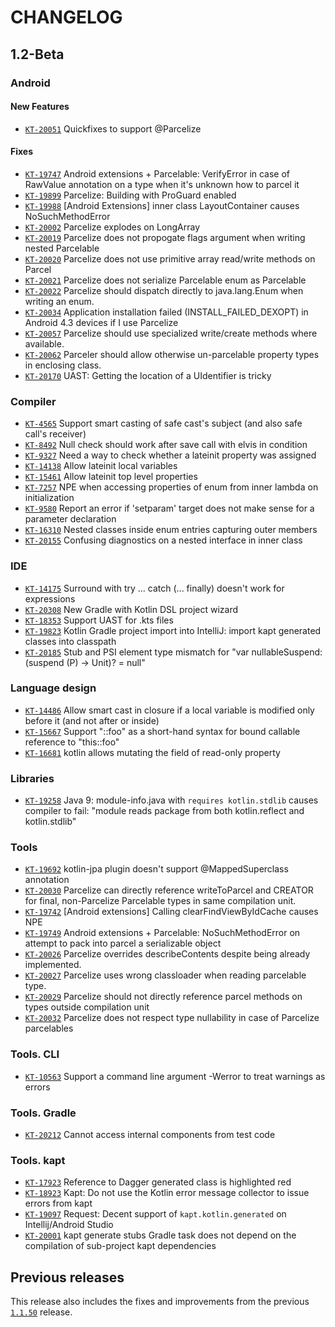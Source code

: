 # CHANGELOG

<!-- Find: ([^\`/\[])(KT-\d+) -->
<!-- Replace: $1[`$2`](https://youtrack.jetbrains.com/issue/$2) -->

## 1.2-Beta

### Android

#### New Features

- [`KT-20051`](https://youtrack.jetbrains.com/issue/KT-20051) Quickfixes to support @Parcelize
#### Fixes

- [`KT-19747`](https://youtrack.jetbrains.com/issue/KT-19747) Android extensions + Parcelable: VerifyError in case of RawValue annotation on a type when it's unknown how to parcel it
- [`KT-19899`](https://youtrack.jetbrains.com/issue/KT-19899) Parcelize: Building with ProGuard enabled
- [`KT-19988`](https://youtrack.jetbrains.com/issue/KT-19988) [Android Extensions] inner class LayoutContainer causes NoSuchMethodError
- [`KT-20002`](https://youtrack.jetbrains.com/issue/KT-20002) Parcelize explodes on LongArray
- [`KT-20019`](https://youtrack.jetbrains.com/issue/KT-20019) Parcelize does not propogate flags argument when writing nested Parcelable
- [`KT-20020`](https://youtrack.jetbrains.com/issue/KT-20020) Parcelize does not use primitive array read/write methods on Parcel
- [`KT-20021`](https://youtrack.jetbrains.com/issue/KT-20021) Parcelize does not serialize Parcelable enum as Parcelable
- [`KT-20022`](https://youtrack.jetbrains.com/issue/KT-20022) Parcelize should dispatch directly to java.lang.Enum when writing an enum.
- [`KT-20034`](https://youtrack.jetbrains.com/issue/KT-20034) Application installation failed (INSTALL_FAILED_DEXOPT) in Android 4.3 devices if I use Parcelize
- [`KT-20057`](https://youtrack.jetbrains.com/issue/KT-20057) Parcelize should use specialized write/create methods where available.
- [`KT-20062`](https://youtrack.jetbrains.com/issue/KT-20062) Parceler should allow otherwise un-parcelable property types in enclosing class.
- [`KT-20170`](https://youtrack.jetbrains.com/issue/KT-20170) UAST: Getting the location of a UIdentifier is tricky

### Compiler

- [`KT-4565`](https://youtrack.jetbrains.com/issue/KT-4565) Support smart casting of safe cast's subject (and also safe call's receiver)
- [`KT-8492`](https://youtrack.jetbrains.com/issue/KT-8492) Null check should work after save call with elvis in condition
- [`KT-9327`](https://youtrack.jetbrains.com/issue/KT-9327) Need a way to check whether a lateinit property was assigned
- [`KT-14138`](https://youtrack.jetbrains.com/issue/KT-14138) Allow lateinit local variables
- [`KT-15461`](https://youtrack.jetbrains.com/issue/KT-15461) Allow lateinit top level properties
- [`KT-7257`](https://youtrack.jetbrains.com/issue/KT-7257) NPE when accessing properties of enum from inner lambda on initialization
- [`KT-9580`](https://youtrack.jetbrains.com/issue/KT-9580) Report an error if 'setparam' target does not make sense for a parameter declaration
- [`KT-16310`](https://youtrack.jetbrains.com/issue/KT-16310) Nested classes inside enum entries capturing outer members
- [`KT-20155`](https://youtrack.jetbrains.com/issue/KT-20155) Confusing diagnostics on a nested interface in inner class

### IDE

- [`KT-14175`](https://youtrack.jetbrains.com/issue/KT-14175) Surround with try ... catch (... finally) doesn't work for expressions
- [`KT-20308`](https://youtrack.jetbrains.com/issue/KT-20308) New Gradle with Kotlin DSL project wizard
- [`KT-18353`](https://youtrack.jetbrains.com/issue/KT-18353) Support UAST for .kts files
- [`KT-19823`](https://youtrack.jetbrains.com/issue/KT-19823) Kotlin Gradle project import into IntelliJ: import kapt generated classes into classpath
- [`KT-20185`](https://youtrack.jetbrains.com/issue/KT-20185) Stub and PSI element type mismatch for "var nullableSuspend: (suspend (P) -> Unit)? = null"

### Language design

- [`KT-14486`](https://youtrack.jetbrains.com/issue/KT-14486) Allow smart cast in closure if a local variable is modified only before it (and not after or inside)
- [`KT-15667`](https://youtrack.jetbrains.com/issue/KT-15667) Support "::foo" as a short-hand syntax for bound callable reference to "this::foo"
- [`KT-16681`](https://youtrack.jetbrains.com/issue/KT-16681) kotlin allows mutating the field of read-only property

### Libraries

- [`KT-19258`](https://youtrack.jetbrains.com/issue/KT-19258) Java 9: module-info.java with `requires kotlin.stdlib` causes compiler to fail: "module reads package from both kotlin.reflect and kotlin.stdlib"

### Tools

- [`KT-19692`](https://youtrack.jetbrains.com/issue/KT-19692) kotlin-jpa plugin doesn't support @MappedSuperclass annotation
- [`KT-20030`](https://youtrack.jetbrains.com/issue/KT-20030) Parcelize can directly reference writeToParcel and CREATOR for final, non-Parcelize Parcelable types in same compilation unit.
- [`KT-19742`](https://youtrack.jetbrains.com/issue/KT-19742) [Android extensions] Calling clearFindViewByIdCache causes NPE
- [`KT-19749`](https://youtrack.jetbrains.com/issue/KT-19749) Android extensions + Parcelable: NoSuchMethodError on attempt to pack into parcel a serializable object
- [`KT-20026`](https://youtrack.jetbrains.com/issue/KT-20026) Parcelize overrides describeContents despite being already implemented.
- [`KT-20027`](https://youtrack.jetbrains.com/issue/KT-20027) Parcelize uses wrong classloader when reading parcelable type.
- [`KT-20029`](https://youtrack.jetbrains.com/issue/KT-20029) Parcelize should not directly reference parcel methods on types outside compilation unit
- [`KT-20032`](https://youtrack.jetbrains.com/issue/KT-20032) Parcelize does not respect type nullability in case of Parcelize parcelables

### Tools. CLI

- [`KT-10563`](https://youtrack.jetbrains.com/issue/KT-10563) Support a command line argument -Werror to treat warnings as errors

### Tools. Gradle

- [`KT-20212`](https://youtrack.jetbrains.com/issue/KT-20212) Cannot access internal components from test code

### Tools. kapt

- [`KT-17923`](https://youtrack.jetbrains.com/issue/KT-17923) Reference to Dagger generated class is highlighted red
- [`KT-18923`](https://youtrack.jetbrains.com/issue/KT-18923) Kapt: Do not use the Kotlin error message collector to issue errors from kapt
- [`KT-19097`](https://youtrack.jetbrains.com/issue/KT-19097) Request: Decent support of `kapt.kotlin.generated` on Intellij/Android Studio
- [`KT-20001`](https://youtrack.jetbrains.com/issue/KT-20001) kapt generate stubs Gradle task does not depend on the compilation of sub-project kapt dependencies

## Previous releases

This release also includes the fixes and improvements from the previous
[`1.1.50`](https://github.com/JetBrains/kotlin/blob/1.1.50/ChangeLog.md) release.

